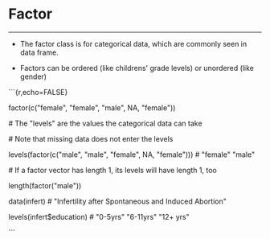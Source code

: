 # Factor

---



* The factor class is for categorical data, which are commonly seen in data frame.

* Factors can be ordered \(like childrens' grade levels\) or unordered \(like gender\)


\`\`\`{r,echo=FALSE}

factor\(c\("female", "female", "male", NA, "female"\)\)

\# The "levels" are the values the categorical data can take

\# Note that missing data does not enter the levels

levels\(factor\(c\("male", "male", "female", NA, "female"\)\)\) \# "female" "male"

\# If a factor vector has length 1, its levels will have length 1, too

length\(factor\("male"\)\)

data\(infert\) \# "Infertility after Spontaneous and Induced Abortion"

levels\(infert$education\) \# "0-5yrs" "6-11yrs" "12+ yrs"

\`\`\`


